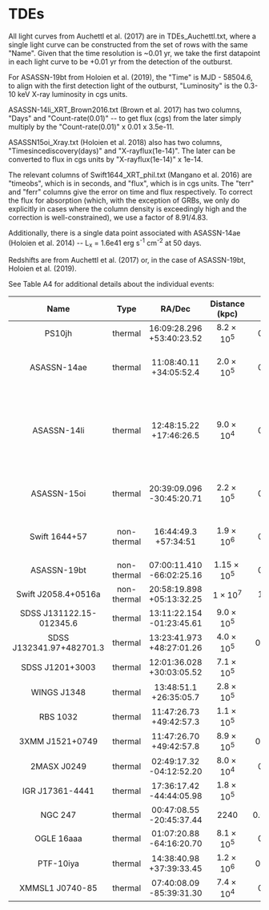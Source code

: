 # TDEs

All light curves from Auchettl et al. (2017) are in TDEs_Auchettl.txt, where a single light curve can be constructed from the set of rows with the same "Name". Given that the time resolution is ~0.01 yr, we take the first datapoint in each light curve to be +0.01 yr from the detection of the outburst.

For ASASSN-19bt from Holoien et al. (2019), the "Time" is MJD - 58504.6, to align with the first detection light of the outburst, "Luminosity" is the 0.3-10 keV X-ray luminosity in cgs units. 

ASASSN-14li_XRT_Brown2016.txt (Brown et al. 2017) has two columns, "Days" and "Count-rate(0.01)" -- to get flux (cgs) from the later simply multiply by the "Count-rate(0.01)" x 0.01 x 3.5e-11.

ASASSN15oi_Xray.txt (Holoien et al. 2018) also has two columns, "Timesincediscovery(days)" and "X-rayflux(1e-14)". The later can be converted to flux in cgs units by "X-rayflux(1e-14)" x 1e-14.

The relevant columns of Swift1644_XRT_phil.txt (Mangano et al. 2016) are "timeobs", which is in seconds, and "flux", which is in cgs units. The "terr" and "ferr" columns give the error on time and flux respectively. To correct the flux for absorption (which, with the exception of GRBs, we only do explicitly in cases where the column density is exceedingly high and the correction is well-constrained), we use a factor of 8.91/4.83.

Additionally, there is a single data point associated with ASASSN-14ae (Holoien et al. 2014) -- L<sub>x</sub> = 1.6e41 erg s<sup>-1</sup> cm<sup>-2</sup> at 50 days.

Redshifts are from Auchettl et al. (2017) or, in the case of ASASSN-19bt, Holoien et al. (2019).

See Table A4 for additional details about the individual events:

|Name | Type | RA/Dec | Distance (kpc) | z | References|
| :---: | :---: | :---: | :---: | :---: | :---: |
|PS10jh | thermal | 16:09:28.296 +53:40:23.52 | $8.2\times10^5$ | 0.1696 | Auchettl et al. 2017|
|ASASSN-14ae | thermal | 11:08:40.11 +34:05:52.4 | $2.0\times10^5$ | 0.0436 | Holoien et al. 2014; Auchettl et al. 2017|
|ASASSN-14li | thermal | 12:48:15.22 +17:46:26.5 | $9.0\times10^4$ | 0.0206 | Miller et al. 2015; Brown et al. 2017; Auchettl et al. 2017; Bright et al. 2018|
|ASASSN-15oi | thermal | 20:39:09.096 -30:45:20.71 | $2.2\times10^5$ | 0.0484 | Auchettl et al. 2017; Holoien et al. 2018|
|Swift 1644+57 | non-thermal | 16:44:49.3 +57:34:51 | $1.9\times10^6$ | 0.3543 | Mangano et al. 2016; Auchettl et al. 2017|
|ASASSN-19bt | non-thermal | 07:00:11.410 -66:02:25.16 | $1.15\times10^5$ | 0.0262 | Holoien et al. 2019|
|Swift J2058.4+0516a | non-thermal | 20:58:19.898 +05:13:32.25 | $1\times10^7$ | 1.1853 | Auchettl et al. 2017|
|SDSS J131122.15-012345.6 | thermal | 13:11:22.154 -01:23:45.61 | $9.0\times10^5$ | 0.18 | Auchettl et al. 2017|
|SDSS J132341.97+482701.3 | thermal | 13:23:41.973 +48:27:01.26 | $4.0\times10^5$ | 0.08754 | Auchettl et al. 2017|
|SDSS J1201+3003 | thermal | 12:01:36.028 +30:03:05.52 | $7.1\times10^5$ | 0.146 | Auchettl et al. 2017|
|WINGS J1348 | thermal | 13:48:51.1 +26:35:05.7 | $2.8\times10^5$ | 0.062 | Auchettl et al. 2017|
|RBS 1032 | thermal | 11:47:26.73 +49:42:57.3 | $1.1\times10^5$ | 0.026 | Auchettl et al. 2017|
|3XMM J1521+0749 | thermal | 11:47:26.70 +49:42:57.8 | $8.9\times10^5$ | 0.17901 | Auchettl et al. 2017|
|2MASX J0249 | thermal | 02:49:17.32 -04:12:52.20 | $8.0\times10^4$ | 0.0186 | Auchettl et al. 2017|
|IGR J17361-4441 | thermal | 17:36:17.42 -44:44:05.98 | $1.8\times10^5$ | 0.04 | Auchettl et al. 2017|
|NGC 247 | thermal | 00:47:08.55 -20:45:37.44 | $2240$ | 0.000531 | Auchettl et al. 2017|
|OGLE 16aaa | thermal | 01:07:20.88 -64:16:20.70 | $8.1\times10^5$ | 0.1655 | Auchettl et al. 2017|
|PTF-10iya | thermal | 14:38:40.98 +37:39:33.45 | $1.2\times10^6$ | 0.22405 | Auchettl et al. 2017|
|XMMSL1 J0740-85 | thermal | 07:40:08.09 -85:39:31.30 | $7.4\times10^4$ | 0.0173 | Auchettl et al. 2017|

